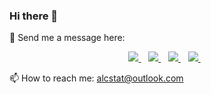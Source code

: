 ### Hi there 👋

💬 Send me a message here:

 <p align='center'>
  
  <a href="https://t.com/alcstat">
    <img src="https://img.shields.io/badge/Telegram-2CA5E0?style=for-the-badge&logo=telegram&logoColor=white" />        
  </a>&nbsp;&nbsp;
 
  <a href="https://twitter.com/alcstat">
    <img src="https://img.shields.io/badge/Twitter-1DA1F2?style=for-the-badge&logo=twitter&logoColor=white" />        
  </a>&nbsp;&nbsp;
 
  <a href="https://www.linkedin.ir/in/alcstat/">
    <img src="https://img.shields.io/badge/linkedin-%230077B5.svg?&style=for-the-badge&logo=linkedin&logoColor=white" />
  </a>&nbsp;&nbsp;
  
  <a href="https://www.researchgate.net/profile/Alireza-Ghorbani-3">
    <img src="https://img.shields.io/badge/Research_Gate-00CCBB.svg?&style=for-the-badge&logo=ResearchGate&logoColor=white" />        
  </a>&nbsp;&nbsp;
  
 
 
</p>

<!-- align='center'>
  Do you like my open source projects? <a href='https://stars.github.com/nominate/'>Nominate me to Github Stars ⭐</a>
-->


<p align='left'>
  📫 How to reach me: 
 <a href='mailto:alcstat@outlook.com'>alcstat@outlook.com</a>
</p>

<!--
**alcstat/alcstat** is a ✨ _special_ ✨ repository because its `README.md` (this file) appears on your GitHub profile.

Here are some ideas to get you started:

- 🔭 I’m currently working on ...
- 🌱 I’m currently learning ...
- 👯 I’m looking to collaborate on ...
- 🤔 I’m looking for help with ...
- 💬 Ask me about ...
- 📫 How to reach me: ...
- 😄 Pronouns: ...
- ⚡ Fun fact: ...
-->

